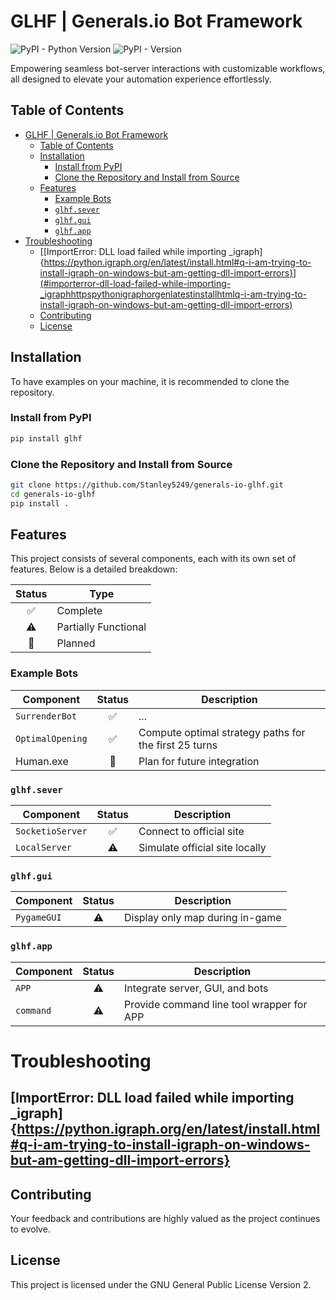 # GLHF | Generals.io Bot Framework

![PyPI - Python Version](https://img.shields.io/pypi/pyversions/glhf)
![PyPI - Version](https://img.shields.io/pypi/v/glhf)

Empowering seamless bot-server interactions with customizable workflows, all designed to elevate your automation experience effortlessly.

## Table of Contents

- [GLHF | Generals.io Bot Framework](#glhf--generalsio-bot-framework)
  - [Table of Contents](#table-of-contents)
  - [Installation](#installation)
    - [Install from PyPI](#install-from-pypi)
    - [Clone the Repository and Install from Source](#clone-the-repository-and-install-from-source)
  - [Features](#features)
    - [Example Bots](#example-bots)
    - [`glhf.sever`](#glhfsever)
    - [`glhf.gui`](#glhfgui)
    - [`glhf.app`](#glhfapp)
- [Troubleshooting](#troubleshooting)
  - [\[ImportError: DLL load failed while importing \_igraph\]{https://python.igraph.org/en/latest/install.html#q-i-am-trying-to-install-igraph-on-windows-but-am-getting-dll-import-errors}](#importerror-dll-load-failed-while-importing-_igraphhttpspythonigraphorgenlatestinstallhtmlq-i-am-trying-to-install-igraph-on-windows-but-am-getting-dll-import-errors)
  - [Contributing](#contributing)
  - [License](#license)

## Installation

To have examples on your machine, it is recommended to clone the repository.

### Install from PyPI

```sh
pip install glhf
```

### Clone the Repository and Install from Source

```sh
git clone https://github.com/Stanley5249/generals-io-glhf.git
cd generals-io-glhf
pip install .
```

## Features

This project consists of several components, each with its own set of features. Below is a detailed breakdown:

| Status | Type                 |
| :----: | -------------------- |
|   ✅    | Complete             |
|   ⚠️    | Partially Functional |
|   📅    | Planned              |

### Example Bots

| Component        | Status | Description                                           |
| ---------------- | :----: | ----------------------------------------------------- |
| `SurrenderBot`   |   ✅    | ...                                                   |
| `OptimalOpening` |   ✅    | Compute optimal strategy paths for the first 25 turns |
| Human.exe        |   📅    | Plan for future integration                           |

### `glhf.sever`

| Component        | Status | Description                    |
| ---------------- | :----: | ------------------------------ |
| `SocketioServer` |   ✅    | Connect to official site       |
| `LocalServer`    |   ⚠️    | Simulate official site locally |

### `glhf.gui`
| Component   | Status | Description                     |
| ----------- | :----: | ------------------------------- |
| `PygameGUI` |   ⚠️    | Display only map during in-game |


### `glhf.app`
| Component | Status | Description                               |
| --------- | :----: | ----------------------------------------- |
| `APP`     |   ⚠️    | Integrate server, GUI, and bots           |
| `command` |   ⚠️    | Provide command line tool wrapper for APP |

# Troubleshooting

## [ImportError: DLL load failed while importing _igraph]{https://python.igraph.org/en/latest/install.html#q-i-am-trying-to-install-igraph-on-windows-but-am-getting-dll-import-errors}

## Contributing

Your feedback and contributions are highly valued as the project continues to evolve.

## License

This project is licensed under the GNU General Public License Version 2.
